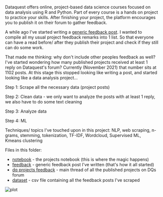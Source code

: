 Dataquest offers online, project-based data science courses focused on data analysis using R and Python. Part of every course is a hands on project to practice your skills. After finishing your project, the platform encourages you to publish it on their forum to gather feedback. 

A while ago I've started writing a [generic feedback post](https://github.com/grumpyclimber/portfolio/blob/main/nlp_feedback/feedback.md
). I wanted to compile all my usual project feedback remarks into 1 list. So that everyone can have a read before/ after they publish their project and check if they still can do some work. 

That made me thinking: why don't include other peoples feedback as well? I've started wondering how many published projects received at least 1 reply on Dataquest's forum? Currently (November 2021) that number sits at 1102 posts. At this stage this stopped looking like writing a post, and started looking like a data analysis project...

Step 1:
Scrape all the necessary data (project posts)

Step 2:
Clean data - we only want to analyze the posts with at least 1 reply, we also have to do some text cleaning

Step 3:
Analyze data

Step 4:
ML

Techniques/ topics I've touched upon in this project: 
NLP, web scraping, n-grams, stemming, tokenization, TF-IDF, Wordcloud, Supervised ML, Kmeans clustering

Files in this folder:
* [notebook](https://github.com/grumpyclimber/portfolio/blob/main/nlp_feedback/dq_feedback.ipynb) - the projects notebook (this is where the magic happens)
* [feedback](https://github.com/grumpyclimber/portfolio/blob/main/nlp_feedback/feedback.md) - generic feedback post I've written (that's how it all started)
* [dq projects feedback](https://github.com/grumpyclimber/portfolio/blob/main/nlp_feedback/projects.html) - main thread of all the published projects on DQs forum
* [dataset](https://github.com/grumpyclimber/portfolio/blob/main/nlp_feedback/dq.csv) - csv file containing all the feedback posts I've scraped 


![plot](https://user-images.githubusercontent.com/87883118/144156872-8d664c4f-abea-4a9e-930e-95e00bc335ec.png)

